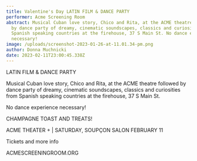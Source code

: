 ```yaml
---
title: Valentine's Day LATIN FILM & DANCE PARTY
performer: Acme Screening Room
abstract: Musical Cuban love story, Chico and Rita, at the ACME theatre followed
  by dance party of dreamy, cinematic soundscapes, classics and curiosities from
  Spanish speaking countries at the firehouse, 37 S Main St. No dance experience
  necessary!
image: /uploads/screenshot-2023-01-26-at-11.01.34-pm.png
author: Donna Muchnicki
date: 2023-02-11T23:00:45.338Z
---
```

LATIN FILM & DANCE PARTY

Musical Cuban love story, Chico and Rita, at the ACME theatre followed by dance party of dreamy, cinematic soundscapes, classics and curiosities from Spanish speaking countries at the firehouse, 37 S Main St.

No dance experience necessary!

CHAMPAGNE TOAST AND TREATS!

ACME THEATER + | SATURDAY, SOUPÇON SALON FEBRUARY 11

Tickets and more info

ACMESCREENINGROOM.ORG